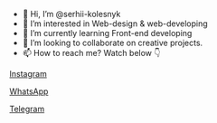 - 👋 Hi, I’m @serhii-kolesnyk
- 👀 I’m interested in Web-design & web-developing
- 🌱 I’m currently learning Front-end developing
- 💞️ I’m looking to collaborate on creative projects.
- 📫 How to reach me? Watch below 👇 

<a href="https://www.instagram.com/serhii.kolesnyk">Instagram</a>


<a href="https://wa.me/380962170201">WhatsApp</a>


<a href="https://t.me/serhii_kolesnyk">Telegram</a>

<!---
serhii-kolesnyk/serhii-kolesnyk is a ✨ special ✨ repository because its `README.md` (this file) appears on your GitHub profile.
You can click the Preview link to take a look at your changes.
--->

